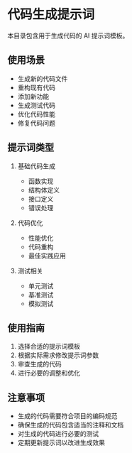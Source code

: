 # 代码生成提示词

本目录包含用于生成代码的 AI 提示词模板。

## 使用场景

- 生成新的代码文件
- 重构现有代码
- 添加新功能
- 生成测试代码
- 优化代码性能
- 修复代码问题

## 提示词类型

1. 基础代码生成
   - 函数实现
   - 结构体定义
   - 接口定义
   - 错误处理

2. 代码优化
   - 性能优化
   - 代码重构
   - 最佳实践应用

3. 测试相关
   - 单元测试
   - 基准测试
   - 模拟测试

## 使用指南

1. 选择合适的提示词模板
2. 根据实际需求修改提示词参数
3. 审查生成的代码
4. 进行必要的调整和优化

## 注意事项

- 生成的代码需要符合项目的编码规范
- 确保生成的代码包含适当的注释和文档
- 对生成的代码进行必要的测试
- 定期更新提示词以改进生成效果 